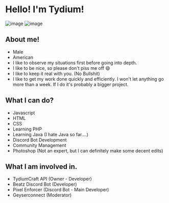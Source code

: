 # Hello! I'm Tydium!
![image](https://user-images.githubusercontent.com/67938521/216716690-9d29512b-f356-46f6-824a-e71c99446ed4.png)
![image](https://user-images.githubusercontent.com/67938521/229632086-8e49ba4a-bc2a-461c-ae78-960aec7f60a1.png)

## About me!
- Male
- American
- I like to observe my situations first before going into depth.
- I like to be nice, so please don't piss me off 😄
- I like to keep it real with you. (No Bullshit)
- I like to get my work done quickly and efficiently. I won't let anything go more than a week. If I do it's probably a bigger project.

## What I can do?
- Javascript
- HTML
- CSS
- Learning PHP
- Learning Java (I hate Java so far....)
- Discord Bot Development
- Community Management
- Photoshop (Not an expert, but I can definitely make some decent edits)

## What I am involved in.
- TydiumCraft API (Owner - Developer)
- Beatz Discord Bot (Developer)
- Pixel Enforcer (Discord Bot - Main Developer)
- Geyserconnect (Moderator)
